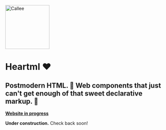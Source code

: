 <p><img src="https://heartml-docs.onrender.com/images/Callee.png" alt="Callee" width="139" /></p>

# Heartml ❤️

## Postmodern HTML. 🍭 Web components that just can't get enough of that sweet declarative markup. 🥰

**[Website in progress](https://heartml-docs.onrender.com)**

**Under construction.** Check back soon!
